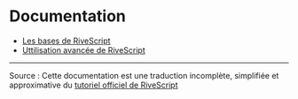 # Documentation

- [Les bases de RiveScript](/docs/rivescript-base.html)
- [Uttilisation avancée de RiveScript](/docs/rivescript-avance.html)


---

Source : Cette documentation est une traduction incomplète, simplifiée et approximative du [tutoriel officiel de RiveScript](https://www.rivescript.com/docs/tutorial)

